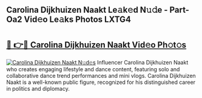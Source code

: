 ## Carolina Dijkhuizen Naakt Le𝚊k𝚎d N𝚞𝚍e - Part-Oa2 Vid𝚎o Le𝚊ks Photos LXTG4

# <h2><a href="http://fb3aiy.evod.top/?m=Carolina+Dijkhuizen+Naakt">🔗 👉🔴 Carolina Dijkhuizen Naakt Vid𝚎o Ph𝚘t𝚘s</a></h2>

[![Carolina Dijkhuizen Naakt N𝚞d𝚎s](https://i.imgur.com/8V9OHl7.gif)](http://fb3aiy.evod.top/?m=Carolina+Dijkhuizen+Naakt)
Influencer Carolina Dijkhuizen Naakt who creates engaging lifestyle and dance content, featuring solo and collaborative dance trend performances and mini vlogs. Carolina Dijkhuizen Naakt is a well-known public figure, recognized for his distinguished career in politics and diplomacy. 
